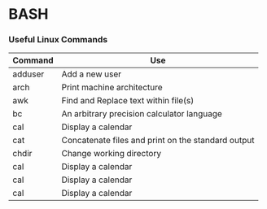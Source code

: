 # BASH

### Useful Linux Commands

|    Command    |      Use      |
| ------------- | ------------- |
| adduser       | Add a new user |
| arch       | Print machine architecture |
| awk       | Find and Replace text within file(s) |
| bc       | An arbitrary precision calculator language |
| cal       | Display a calendar |
| cat       | Concatenate files and print on the standard output |
| chdir       | Change working directory |
| cal       | Display a calendar |
| cal       | Display a calendar |
| cal       | Display a calendar |
